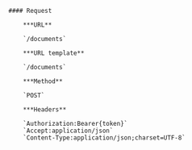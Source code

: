     #### Request

        ***URL**

        `/documents`

        ***URL template**

        `/documents`

        ***Method**

        `POST`

        ***Headers**

        `Authorization:Bearer{token}`
        `Accept:application/json`
        `Content-Type:application/json;charset=UTF-8`
